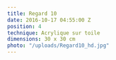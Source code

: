 ```yaml
---
title: Regard 10
date: 2016-10-17 04:55:00 Z
position: 4
technique: Acrylique sur toile
dimensions: 30 x 30 cm
photo: "/uploads/Regard10_hd.jpg"
---
```


